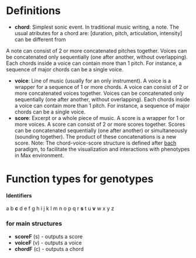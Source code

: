 # Definitions
- **chord**: Simplest sonic event. In traditional music writing, a note. The usual atributes for a chord are:
  [duration, pitch, articulation, intensity] can be different from 

A note can consist of 2 or more concatenated pitches together. Voices can be concatenated only sequentially (one after another, without overlapping). Each chords inside a voice can contain more than 1 pitch. For instance, a sequence of major chords can be a single voice.
- **voice**: Line of music (usually for an only instrument). A voice is a wrapper for a sequence of 1 or more chords. A voice can consist of 2 or more concatenated voices together. Voices can be concatenated only sequentially (one after another, without overlapping). Each chords inside a voice can contain more than 1 pitch. For instance, a sequence of major chords can be a single voice.
- **score**: Excerpt or a whole piece of music. A score is a wrapper for 1 or more voices. A score can consist of 2 or more scores together. Scores can be concatenated sequentially (one after another) or simultaneously (sounding together). The product of these concatenations is a new score.
Note: The chord-voice-score structure is defined after [bach](https://www.bachproject.net/) paradigm, to facilitate the visualization and interactions with phenotypes in Max environment.
# Function types for genotypes
#### Identifiers
a b **c** d e f g h i j k l m n o p q r **s** t u **v** w x y z
### for main structures
- **scoreF** (s) - outputs a score
- **voiceF** (v) - outputs a voice
- **chordF** (c) - outputs a chord

